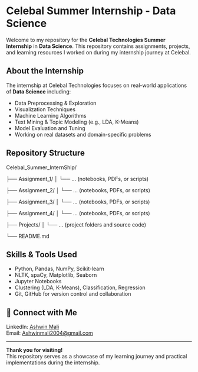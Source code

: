 # Celebal Summer Internship - Data Science

Welcome to my repository for the **Celebal Technologies Summer Internship** in **Data Science**. This repository contains assignments, projects, and learning resources I worked on during my internship journey at Celebal.

## About the Internship

The internship at Celebal Technologies focuses on real-world applications of **Data Science** including:

- Data Preprocessing & Exploration  
- Visualization Techniques  
- Machine Learning Algorithms  
- Text Mining & Topic Modeling (e.g., LDA, K-Means)  
- Model Evaluation and Tuning  
- Working on real datasets and domain-specific problems

## Repository Structure

Celebal_Summer_InternShip/

├── Assignment_1/
│ └── ... (notebooks, PDFs, or scripts)

├── Assignment_2/
│ └── ... (notebooks, PDFs, or scripts)

├── Assignment_3/
│ └── ... (notebooks, PDFs, or scripts)

├── Assignment_4/
│ └── ... (notebooks, PDFs, or scripts)

├── Projects/
│ └── ... (project folders and source code)

└── README.md


## Skills & Tools Used

- Python, Pandas, NumPy, Scikit-learn  
- NLTK, spaCy, Matplotlib, Seaborn  
- Jupyter Notebooks  
- Clustering (LDA, K-Means), Classification, Regression  
- Git, GitHub for version control and collaboration

## 🔗 Connect with Me

LinkedIn: [Ashwin Mali](https://www.linkedin.com/in/ashwinmali04/)  
Email: Ashwinmali2004@gmail.com  

---

**Thank you for visiting!**  
This repository serves as a showcase of my learning journey and practical implementations during the internship.